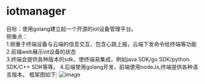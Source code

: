 # iotmanager
目标：使用golang建立起一个开源的iot设备管理平台。  
侧重点：  
1.侧重于终端设备与云端的信息交互，包含心跳上报，云端下发命令给终端等功能  
2.前端web展示iot设备的状态  
3.终端会提供各种版本的sdk，使终端易集成，例如java SDK/go SDK/python SDK/C++ SDK等等。
4.后端使用golang开发，前端使用nodeJs,终端提供各种语言版本。
框架图如下:
![image](https://github.com/zlx1318/iotmanager/tree/main/image/framework.png)
